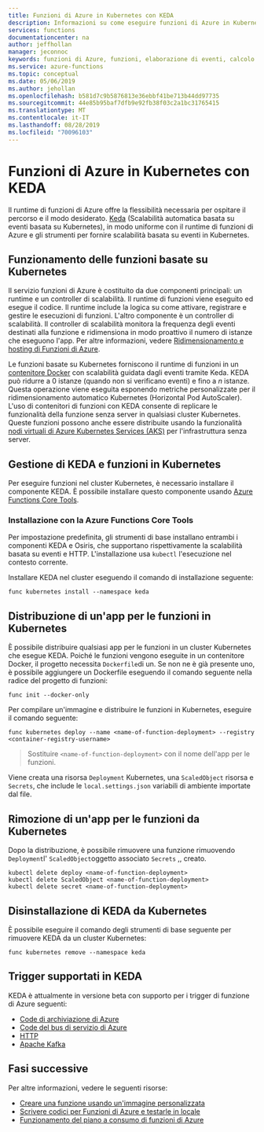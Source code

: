 ```yaml
---
title: Funzioni di Azure in Kubernetes con KEDA
description: Informazioni su come eseguire funzioni di Azure in Kubernetes nel cloud o in locale usando KEDA, la scalabilità automatica basata su eventi basata su Kubernetes.
services: functions
documentationcenter: na
author: jeffhollan
manager: jeconnoc
keywords: funzioni di Azure, funzioni, elaborazione di eventi, calcolo dinamico, architettura senza server, kubernetes
ms.service: azure-functions
ms.topic: conceptual
ms.date: 05/06/2019
ms.author: jehollan
ms.openlocfilehash: b581d7c9b5876813e36ebbf41be713b44dd97735
ms.sourcegitcommit: 44e85b95baf7dfb9e92fb38f03c2a1bc31765415
ms.translationtype: MT
ms.contentlocale: it-IT
ms.lasthandoff: 08/28/2019
ms.locfileid: "70096103"
---
```

# <a name="azure-functions-on-kubernetes-with-keda"></a>Funzioni di Azure in Kubernetes con KEDA

Il runtime di funzioni di Azure offre la flessibilità necessaria per ospitare il percorso e il modo desiderato.  [Keda](https://github.com/kedacore/kore) (Scalabilità automatica basata su eventi basata su Kubernetes), in modo uniforme con il runtime di funzioni di Azure e gli strumenti per fornire scalabilità basata su eventi in Kubernetes.

## <a name="how-kubernetes-based-functions-work"></a>Funzionamento delle funzioni basate su Kubernetes

Il servizio funzioni di Azure è costituito da due componenti principali: un runtime e un controller di scalabilità.  Il runtime di funzioni viene eseguito ed esegue il codice.  Il runtime include la logica su come attivare, registrare e gestire le esecuzioni di funzioni.  L'altro componente è un controller di scalabilità.  Il controller di scalabilità monitora la frequenza degli eventi destinati alla funzione e ridimensiona in modo proattivo il numero di istanze che eseguono l'app.  Per altre informazioni, vedere [Ridimensionamento e hosting di Funzioni di Azure](functions-scale.md).

Le funzioni basate su Kubernetes forniscono il runtime di funzioni in un [contenitore Docker](functions-create-function-linux-custom-image.md) con scalabilità guidata dagli eventi tramite Keda.  KEDA può ridurre a 0 istanze (quando non si verificano eventi) e fino a *n* istanze. Questa operazione viene eseguita esponendo metriche personalizzate per il ridimensionamento automatico Kubernetes (Horizontal Pod AutoScaler).  L'uso di contenitori di funzioni con KEDA consente di replicare le funzionalità della funzione senza server in qualsiasi cluster Kubernetes.  Queste funzioni possono anche essere distribuite usando la funzionalità [nodi virtuali di Azure Kubernetes Services (AKS)](../aks/virtual-nodes-cli.md) per l'infrastruttura senza server.

## <a name="managing-keda-and-functions-in-kubernetes"></a>Gestione di KEDA e funzioni in Kubernetes

Per eseguire funzioni nel cluster Kubernetes, è necessario installare il componente KEDA. È possibile installare questo componente usando [Azure Functions Core Tools](functions-run-local.md).

### <a name="installing-with-the-azure-functions-core-tools"></a>Installazione con la Azure Functions Core Tools

Per impostazione predefinita, gli strumenti di base installano entrambi i componenti KEDA e Osiris, che supportano rispettivamente la scalabilità basata su eventi e HTTP.  L'installazione usa `kubectl` l'esecuzione nel contesto corrente.

Installare KEDA nel cluster eseguendo il comando di installazione seguente:

```cli
func kubernetes install --namespace keda
```

## <a name="deploying-a-function-app-to-kubernetes"></a>Distribuzione di un'app per le funzioni in Kubernetes

È possibile distribuire qualsiasi app per le funzioni in un cluster Kubernetes che esegue KEDA.  Poiché le funzioni vengono eseguite in un contenitore Docker, il progetto necessita `Dockerfile`di un.  Se non ne è già presente uno, è possibile aggiungere un Dockerfile eseguendo il comando seguente nella radice del progetto di funzioni:

```cli
func init --docker-only
```

Per compilare un'immagine e distribuire le funzioni in Kubernetes, eseguire il comando seguente:

```cli
func kubernetes deploy --name <name-of-function-deployment> --registry <container-registry-username>
```

> Sostituire `<name-of-function-deployment>` con il nome dell'app per le funzioni.

Viene creata una risorsa `Deployment` Kubernetes, una `ScaledObject` risorsa e `Secrets`, che include le `local.settings.json` variabili di ambiente importate dal file.

## <a name="removing-a-function-app-from-kubernetes"></a>Rimozione di un'app per le funzioni da Kubernetes

Dopo la distribuzione, è possibile rimuovere una funzione rimuovendo `Deployment`l' `ScaledObject`oggetto associato `Secrets` ,, creato.

```cli
kubectl delete deploy <name-of-function-deployment>
kubectl delete ScaledObject <name-of-function-deployment>
kubectl delete secret <name-of-function-deployment>
```

## <a name="uninstalling-keda-from-kubernetes"></a>Disinstallazione di KEDA da Kubernetes

È possibile eseguire il comando degli strumenti di base seguente per rimuovere KEDA da un cluster Kubernetes:

```cli
func kubernetes remove --namespace keda
```

## <a name="supported-triggers-in-keda"></a>Trigger supportati in KEDA

KEDA è attualmente in versione beta con supporto per i trigger di funzione di Azure seguenti:

* [Code di archiviazione di Azure](functions-bindings-storage-queue.md)
* [Code del bus di servizio di Azure](functions-bindings-service-bus.md)
* [HTTP](functions-bindings-http-webhook.md)
* [Apache Kafka](https://github.com/azure/azure-functions-kafka-extension)

## <a name="next-steps"></a>Fasi successive
Per altre informazioni, vedere le seguenti risorse:

* [Creare una funzione usando un'immagine personalizzata](functions-create-function-linux-custom-image.md)
* [Scrivere codici per Funzioni di Azure e testarle in locale](functions-develop-local.md)
* [Funzionamento del piano a consumo di funzioni di Azure](functions-scale.md)